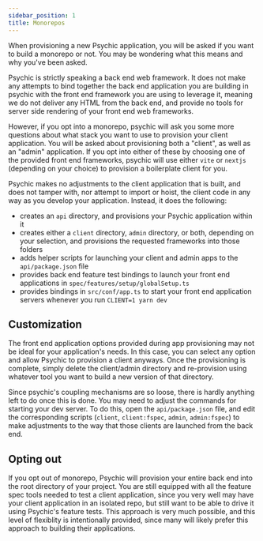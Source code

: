 ```yaml
---
sidebar_position: 1
title: Monorepos
---
```


When provisioning a new Psychic application, you will be asked if you want to build a monorepo or not. You may be wondering what this means and why you've been asked.

Psychic is strictly speaking a back end web framework. It does not make any attempts to bind together the back end application you are building in psychic with the front end framework you are using to leverage it, meaning we do not deliver any HTML from the back end, and provide no tools for server side rendering of your front end web frameworks.

However, if you opt into a monorepo, psychic will ask you some more questions about what stack you want to use to provision your client application. You will be asked about provisioning both a "client", as well as an "admin" application. If you opt into either of these by choosing one of the provided front end frameworks, psychic will use either `vite` or `nextjs` (depending on your choice) to provision a boilerplate client for you.

Psychic makes no adjustments to the client application that is built, and does not tamper with, nor attempt to import or hoist, the client code in any way as you develop your application. Instead, it does the following:

- creates an `api` directory, and provisions your Psychic application within it
- creates either a `client` directory, `admin` directory, or both, depending on your selection, and provisions the requested frameworks into those folders
- adds helper scripts for launching your client and admin apps to the `api/package.json` file
- provides back end feature test bindings to launch your front end applications in `spec/features/setup/globalSetup.ts`
- provides bindings in `src/conf/app.ts` to start your front end application servers whenever you run `CLIENT=1 yarn dev`

## Customization

The front end application options provided during app provisioning may not be ideal for your application's needs. In this case, you can select any option and allow Psychic to provision a client anyways. Once the provisioning is complete, simply delete the client/admin directory and re-provision using whatever tool you want to build a new version of that directory.

Since psychic's coupling mechanisms are so loose, there is hardly anything left to do once this is done. You may need to adjust the commands for starting your dev server. To do this, open the `api/package.json` file, and edit the corresponding scripts (`client`, `client:fspec`, `admin`, `admin:fspec`) to make adjustments to the way that those clients are launched from the back end.

## Opting out

If you opt out of monorepo, Psychic will provision your entire back end into the root directory of your project. You are still equipped with all the feature spec tools needed to test a client application, since you very well may have your client application in an isolated repo, but still want to be able to drive it using Psychic's feature tests. This approach is very much possible, and this level of flexiblity is intentionally provided, since many will likely prefer this approach to building their applications.
